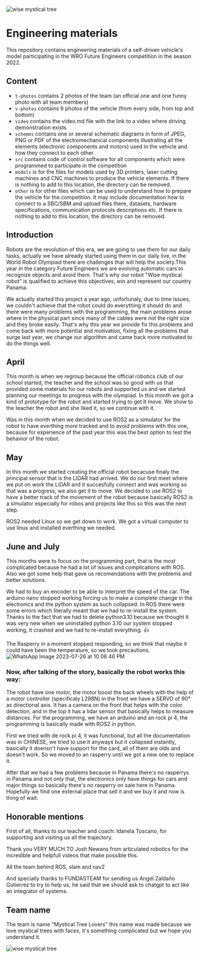![wise mystical tree](https://cdn.mindustry.me/wise%20mystical%20tree.jpg)


Engineering materials
====

This repository contains engineering materials of a self-driven vehicle's model participating in the WRO Future Engineers competition in the season 2022.

## Content

* `t-photos` contains 2 photos of the team (an official one and one funny photo with all team members)
* `v-photos` contains 6 photos of the vehicle (from every side, from top and bottom)
* `video` contains the video.md file with the link to a video where driving demonstration exists
* `schemes` contains one or several schematic diagrams in form of JPEG, PNG or PDF of the electromechanical components illustrating all the elements (electronic components and motors) used in the vehicle and how they connect to each other.
* `src` contains code of control software for all components which were programmed to participate in the competition
* `models` is for the files for models used by 3D printers, laser cutting machines and CNC machines to produce the vehicle elements. If there is nothing to add to this location, the directory can be removed.
* `other` is for other files which can be used to understand how to prepare the vehicle for the competition. It may include documentation how to connect to a SBC/SBM and upload files there, datasets, hardware specifications, communication protocols descriptions etc. If there is nothing to add to this location, the directory can be removed.

## Introduction

Robots are the revolution of this era, we are going to use them for our daily tasks, actually we have already started using them in our daily live, in the World Robot Olympiad there are challenges that will help the society.This year in the category Future Engineers we are evolving automatic cars to recognize objects and avoid them. That's why our robot "Wise mystical robot" is qualified to achieve this objectives, win and represent our country Panama. 

We actually started this project a year ago, unfortunaly, due to time issues, we couldn't achieve that the robot could do everything it should do and there were many problems with the programming, the main problems arose where in the physical part since many of the cables were not the right size and they broke easily. That's why this year we provide fix this problems and come back with more potential and motivation, fixing all the problems that surge last year, we change our algorithm and came back more motivated to do the things well. 

## April 

This month is when we regroup because the official robotics club of our school started, the teacher and the school was so good with us that provided some materials for our robots and supported us and we started planning our meetings to progress with the olympiad. In this month we got a kind of prototype for the robot and started trying to get it move. We show to the teacher the robot and she liked it, so we continue with it.

Was in this month when we decided to use ROS2 as a simulator for the robot to have everthing more tracked and to avoid problems with this one, because for experience of the past year this was the best option to test the behavior of the robot.

## May

In this month we started creating the official robot becacuse finaly the principal sensor that is the LIDAR had arrived. We do our first meet where we put on work the LiDAR and it succesfully connect and was working so that was a progress, we also get it to move. We decided to use ROS2 to have a better track of the movement of the robot because basically ROS2 is a simulator especially for robos and projects like this so this was the next step.

ROS2 needed Linux so we get down to work. We got a virtual computer to use linux and installed everthing we needed.

## June and July

This months were to focus on the programming part, that is the most complicated because he had a lot of issues and complications with ROS. Also we got some help that gave us recomendations with the problems and better solutions.

We had to buy an encoder to be able to interpret the speed of the car. The arduino nano stopped working forcing us to make a complete change in the electronics and the python system as such collapsed. In ROS there were some errors which literally meant that we had to re-install the system. Thanks to the fact that we had to delete python3.10 because we thought it was very new when we uninstalled python 3.10 our system stopped working, it crashed and we had to re-install everything. 👍

The Rasperry in a moment stopped responding, so we think that maybe it could have been the temperature, so we took precautions.
![WhatsApp Image 2023-07-26 at 10 06 46 PM](https://github.com/ZaPicc/WRO2023-PA-WISETREELOVERS/assets/102268096/d83c33dc-fae0-44e9-a7fc-614a897e3fc3)


### Now, after talking of the story, basically the robot works this way:

The robot have one motor, the motor boost the back wheels with the help of a motor controller (specificaly L298N) in the front we have a SERVO of 90° as directional axis. It has a camera on the front that helps with the color detection, and in the top it has a lidar sensor that basically helps to measure distances. For the programming, we have an arduino and an rock pi 4, the programming is basically made with ROS2 in python.

First we tried with de rock pi 4, it was functional, but all the documentation was in CHINESE, we tried to use it anyways but it collapsed instantly, basically it doensn't have support for the card, all of them are olds and doesn't work. So we moved to an rasperry until we got a new one to replace it.

After that we had a few problems because in Panama there's no rasperrys in Panama and not only that, the electronics only have things for cars and major things so basically there's no rasperry on sale here in Panama. Hopefully we find one external place that sell it and we buy it and now is thing of wait.

## Honorable mentions

First of all, thanks to our teacher and coach: Idanela Toscano, for supporting and visiting us all the trajectory.

Thank you VERY MUCH TO  Josh Newans from articulated robotics for the incredible and helpfull videos that make possible this.

All the team behind ROS, slam and nav2

And specially thanks to FUNDASTEAM for sending us Angel Zaldaño Gutierrez to try to help us, he said that we should ask to chatgpt to act like an integrator of systems.

## Team name
The team is name "Mystical Tree Lovers" this name was made because we love mystical trees with faces, it's something complicated but we hope you understand it.

![wise mystical tree](https://cdn.mindustry.me/wise%20mystical%20tree.jpg)
